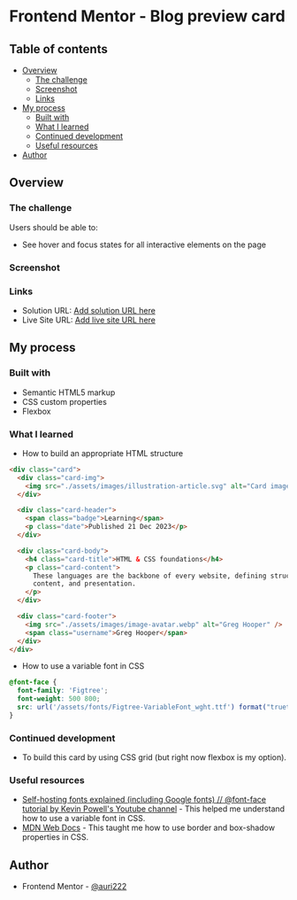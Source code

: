 # Frontend Mentor - Blog preview card

## Table of contents

- [Overview](#overview)
  - [The challenge](#the-challenge)
  - [Screenshot](#screenshot)
  - [Links](#links)
- [My process](#my-process)
  - [Built with](#built-with)
  - [What I learned](#what-i-learned)
  - [Continued development](#continued-development)
  - [Useful resources](#useful-resources)
- [Author](#author)

## Overview

### The challenge

Users should be able to:

- See hover and focus states for all interactive elements on the page

### Screenshot

<!-- ![](./screenshot.jpg) -->

### Links

- Solution URL: [Add solution URL here](https://your-solution-url.com)
- Live Site URL: [Add live site URL here](https://your-live-site-url.com)

## My process

### Built with

- Semantic HTML5 markup
- CSS custom properties
- Flexbox

### What I learned

- How to build an appropriate HTML structure 

```html
<div class="card">
  <div class="card-img">
    <img src="./assets/images/illustration-article.svg" alt="Card image" />
  </div>

  <div class="card-header">
    <span class="badge">Learning</span>
    <p class="date">Published 21 Dec 2023</p>
  </div>

  <div class="card-body">
    <h4 class="card-title">HTML & CSS foundations</h4>
    <p class="card-content">
      These languages are the backbone of every website, defining structure,
      content, and presentation.
    </p>
  </div>

  <div class="card-footer">
    <img src="./assets/images/image-avatar.webp" alt="Greg Hooper" />
    <span class="username">Greg Hooper</span>
  </div>
</div>
```

- How to use a variable font in CSS

```css
@font-face {
  font-family: 'Figtree';
  font-weight: 500 800;
  src: url('/assets/fonts/Figtree-VariableFont_wght.ttf') format("truetype-variations");
}
```

### Continued development

- To build this card by using CSS grid (but right now flexbox is my option).

### Useful resources

- [Self-hosting fonts explained (including Google fonts) // @font-face tutorial by Kevin Powell's Youtube channel](https://www.youtube.com/watch?v=zK-yy6C2Nck) - This helped me understand how to use a variable font in CSS.
- [MDN Web Docs](https://developer.mozilla.org/en-US/) - This taught me how to use border and box-shadow properties in CSS. 

## Author

- Frontend Mentor - [@auri222](https://www.frontendmentor.io/profile/auri222)

